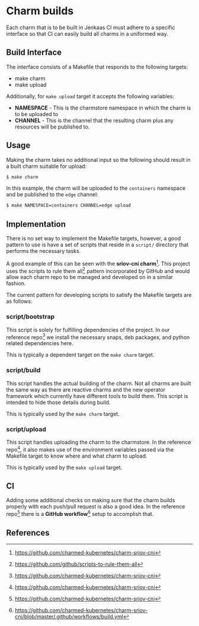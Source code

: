# Charm builds

Each charm that is to be built in Jenkaas CI must adhere to a specific interface
so that CI can easily build all charms in a uniformed way.

## Build Interface

The interface consists of a Makefile that responds to the following targets:

- make charm
- make upload

Additionally, for `make upload` target it accepts the following variables:

- **NAMESPACE** - This is the charmstore namespace in which the charm is to be uploaded to
- **CHANNEL** - This is the channel that the resulting charm plus any resources will be published to.

## Usage

Making the charm takes no additional input so the following should result in a
built charm suitable for upload:

```bash
$ make charm
```

In this example, the charm will be uploaded to the `containers` namespace and be
published to the `edge` channel:

```bash
$ make NAMESPACE=containers CHANNEL=edge upload
```

## Implementation

There is no set way to implement the Makefile targets, however, a good pattern
to use is have a set of scripts that reside in a `script/` directory that performs
the necessary tasks.

A good example of this can be seen with the **sriov-cni charm**[^1]. This
project uses the scripts to rule them all[^3] pattern incorporated by GitHub and
would allow each charm repo to be managed and developed on in a similar fashion.

The current pattern for developing scripts to satisfy the Makefile targets are as follows:

### script/bootstrap

This script is solely for fulfilling dependencies of the project. In our
reference repo[^1] we install the necessary snaps, deb packages, and python related
dependencies here.

This is typically a dependent target on the `make charm` target.

### script/build

This script handles the actual building of the charm. Not all charms are built
the same way as there are reactive charms and the new operator framework which
currently have different tools to build them. This script is intended to hide
those details during build.

This is typically used by the `make charm` target.

### script/upload

This script handles uploading the charm to the charmstore. In the reference
repo[^1], it also makes use of the environment variables passed via the Makefile
target to know where and what charm to upload.

This is typically used by the `make upload` target.

## CI

Adding some additional checks on making sure that the charm builds properly with
each push/pull request is also a good idea. In the reference repo[^1] there is a
**GitHub workflow**[^2] setup to accomplish that.


## References

[^1]: https://github.com/charmed-kubernetes/charm-sriov-cni
[^2]: https://github.com/charmed-kubernetes/charm-sriov-cni/blob/master/.github/workflows/build.yml
[^3]: https://github.com/github/scripts-to-rule-them-all
